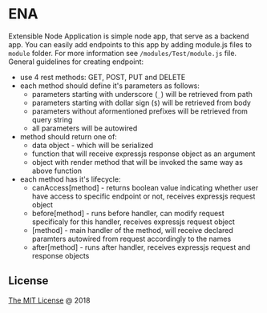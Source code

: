 # ENA
Extensible Node Application is simple node app, that serve as a backend app. You can easily add endpoints to this app by adding module.js files to `module` folder.
For more information see `/modules/Test/module.js` file.
General guidelines for creating endpoint:
- use 4 rest methods: GET, POST, PUT and DELETE
- each method should define it's parameters as follows:
  - parameters starting with underscore (`_`) will be retrieved from path
  - parameters starting with dollar sign (`$`) will be retrieved from body
  - parameters without aformentioned prefixes will be retrieved from query string
  - all parameters will be autowired
- method should return one of:
  - data object - which will be serialized
  - function that will receive expressjs response object as an argument
  - object with render method that will be invoked the same way as above function
- each method has it's lifecycle:
  - canAccess\[method\] - returns boolean value indicating whether user have access to specific endpoint or not, receives expressjs request object 
  - before\[method\] - runs before handler, can modify request specificaly for this handler, receives expressjs request object
  - \[method\] - main handler of the method, will receive declared paramters autowired from request accordingly to the names
  - after\[method\] - runs after handler, receives expressjs request and response objects


## License

[The MIT License](https://opensource.org/licenses/MIT) @ 2018